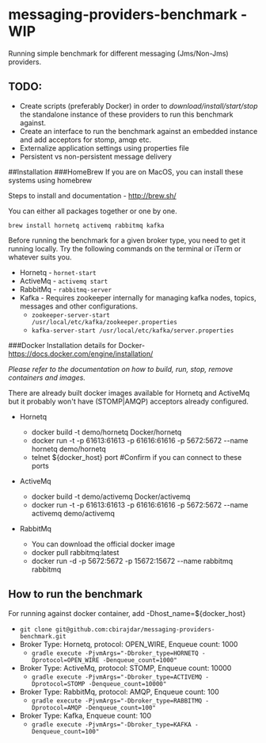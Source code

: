 # messaging-providers-benchmark - WIP

Running simple benchmark for different messaging (Jms/Non-Jms) providers.

## TODO:
- Create scripts (preferably Docker) in order to <i>download/install/start/stop</i> the standalone instance of these providers to run this benchmark against.
- Create an interface to run the benchmark against an embedded instance and add acceptors for stomp, amqp etc.
- Externalize application settings using properties file
- Persistent vs non-persistent message delivery

##Installation
###HomeBrew
If you are on MacOS, you can install these systems using homebrew

Steps to install and documentation - http://brew.sh/

You can either all packages together or one by one.
```
brew install hornetq activemq rabbitmq kafka
```

Before running the benchmark for a given broker type, you need to get it running locally. Try the following commands on the terminal or iTerm or whatever suits you.

- Hornetq - ```hornet-start```
- ActiveMq - ```activemq start```
- RabbitMq - ```rabbitmq-server```
- Kafka - Requires zookeeper internally for managing kafka nodes, topics, messages and other configurations.
   - ```zookeeper-server-start /usr/local/etc/kafka/zookeeper.properties```
   - ```kafka-server-start /usr/local/etc/kafka/server.properties```

###Docker
Installation details for Docker- https://docs.docker.com/engine/installation/

<i>Please refer to the documentation on how to build, run, stop, remove containers and images.</i>

There are already built docker images available for Hornetq and ActiveMq but it probably won't have (STOMP|AMQP) acceptors already configured.

- Hornetq
   - docker build -t demo/hornetq Docker/hornetq
   - docker run -t -p 61613:61613 -p 61616:61616 -p 5672:5672 --name hornetq demo/hornetq
   - telnet ${docker_host} port #Confirm if you can connect to these ports
- ActiveMq
   - docker build -t demo/activemq Docker/activemq
   - docker run -t -p 61613:61613 -p 61616:61616 -p 5672:5672 --name activemq demo/activemq

- RabbitMq
   - You can download the official docker image
   - docker pull rabbitmq:latest
   - docker run -d -p 5672:5672 -p 15672:15672  --name rabbitmq rabbitmq

## How to run the benchmark

For running against docker container, add -Dhost_name=${docker_host}

- ```git clone git@github.com:cbirajdar/messaging-providers-benchmark.git```
- Broker Type: Hornetq, protocol: OPEN_WIRE, Enqueue count: 1000
   -    ```gradle execute -PjvmArgs="-Dbroker_type=HORNETQ -Dprotocol=OPEN_WIRE -Denqueue_count=1000"```
- Broker Type: ActiveMq, protocol: STOMP, Enqueue count: 10000
   -    ```gradle execute -PjvmArgs="-Dbroker_type=ACTIVEMQ -Dprotocol=STOMP -Denqueue_count=10000"```
- Broker Type: RabbitMq, protocol: AMQP, Enqueue count: 100
   -    ```gradle execute -PjvmArgs="-Dbroker_type=RABBITMQ -Dprotocol=AMQP -Denqueue_count=100"```
- Broker Type: Kafka, Enqueue count: 100
   -    ```gradle execute -PjvmArgs="-Dbroker_type=KAFKA -Denqueue_count=100"```
